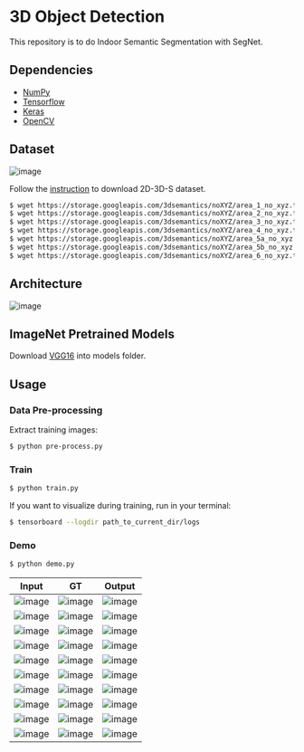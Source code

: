 # 3D Object Detection

This repository is to do Indoor Semantic Segmentation with SegNet.

## Dependencies
- [NumPy](http://docs.scipy.org/doc/numpy-1.10.1/user/install.html)
- [Tensorflow](https://www.tensorflow.org/versions/r0.8/get_started/os_setup.html)
- [Keras](https://keras.io/#installation)
- [OpenCV](https://opencv-python-tutroals.readthedocs.io/en/latest/)

## Dataset

![image](https://github.com/foamliu/3D-Object-Detection/raw/master/images/dataset.png)

Follow the [instruction](http://buildingparser.stanford.edu/dataset.html#overview) to download 2D-3D-S dataset.

```bash
$ wget https://storage.googleapis.com/3dsemantics/noXYZ/area_1_no_xyz.tar
$ wget https://storage.googleapis.com/3dsemantics/noXYZ/area_2_no_xyz.tar
$ wget https://storage.googleapis.com/3dsemantics/noXYZ/area_3_no_xyz.tar
$ wget https://storage.googleapis.com/3dsemantics/noXYZ/area_4_no_xyz.tar
$ wget https://storage.googleapis.com/3dsemantics/noXYZ/area_5a_no_xyz.tar
$ wget https://storage.googleapis.com/3dsemantics/noXYZ/area_5b_no_xyz.tar
$ wget https://storage.googleapis.com/3dsemantics/noXYZ/area_6_no_xyz.tar
```

## Architecture

![image](https://github.com/foamliu/3D-Object-Detection/raw/master/images/segnet.png)


## ImageNet Pretrained Models
Download [VGG16](https://github.com/fchollet/deep-learning-models/releases/download/v0.1/vgg16_weights_tf_dim_ordering_tf_kernels.h5) into models folder.

## Usage
### Data Pre-processing
Extract training images:
```bash
$ python pre-process.py
```

### Train
```bash
$ python train.py
```

If you want to visualize during training, run in your terminal:
```bash
$ tensorboard --logdir path_to_current_dir/logs
```

### Demo

```bash
$ python demo.py
```

Input | GT | Output |
|---|---|---|
|![image](https://github.com/foamliu/3D-Object-Detection/raw/master/images/0_image.png)  | ![image](https://github.com/foamliu/3D-Object-Detection/raw/master/images/0_label.png) | ![image](https://github.com/foamliu/3D-Object-Detection/raw/master/images/0_out.png)|
|![image](https://github.com/foamliu/3D-Object-Detection/raw/master/images/1_image.png)  | ![image](https://github.com/foamliu/3D-Object-Detection/raw/master/images/1_label.png) | ![image](https://github.com/foamliu/3D-Object-Detection/raw/master/images/1_out.png)|
|![image](https://github.com/foamliu/3D-Object-Detection/raw/master/images/2_image.png)  | ![image](https://github.com/foamliu/3D-Object-Detection/raw/master/images/2_label.png) | ![image](https://github.com/foamliu/3D-Object-Detection/raw/master/images/2_out.png)|
|![image](https://github.com/foamliu/3D-Object-Detection/raw/master/images/3_image.png)  | ![image](https://github.com/foamliu/3D-Object-Detection/raw/master/images/3_label.png) | ![image](https://github.com/foamliu/3D-Object-Detection/raw/master/images/3_out.png)|
|![image](https://github.com/foamliu/3D-Object-Detection/raw/master/images/4_image.png)  | ![image](https://github.com/foamliu/3D-Object-Detection/raw/master/images/4_label.png) | ![image](https://github.com/foamliu/3D-Object-Detection/raw/master/images/4_out.png)|
|![image](https://github.com/foamliu/3D-Object-Detection/raw/master/images/5_image.png)  | ![image](https://github.com/foamliu/3D-Object-Detection/raw/master/images/5_label.png) | ![image](https://github.com/foamliu/3D-Object-Detection/raw/master/images/5_out.png)|
|![image](https://github.com/foamliu/3D-Object-Detection/raw/master/images/6_image.png)  | ![image](https://github.com/foamliu/3D-Object-Detection/raw/master/images/6_label.png) | ![image](https://github.com/foamliu/3D-Object-Detection/raw/master/images/6_out.png)|
|![image](https://github.com/foamliu/3D-Object-Detection/raw/master/images/7_image.png)  | ![image](https://github.com/foamliu/3D-Object-Detection/raw/master/images/7_label.png) | ![image](https://github.com/foamliu/3D-Object-Detection/raw/master/images/7_out.png)|
|![image](https://github.com/foamliu/3D-Object-Detection/raw/master/images/8_image.png)  | ![image](https://github.com/foamliu/3D-Object-Detection/raw/master/images/8_label.png) | ![image](https://github.com/foamliu/3D-Object-Detection/raw/master/images/8_out.png)|
|![image](https://github.com/foamliu/3D-Object-Detection/raw/master/images/9_image.png)  | ![image](https://github.com/foamliu/3D-Object-Detection/raw/master/images/9_label.png) | ![image](https://github.com/foamliu/3D-Object-Detection/raw/master/images/9_out.png)|
